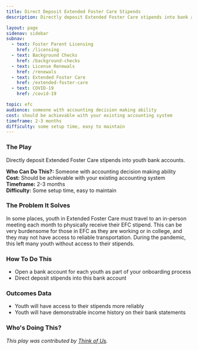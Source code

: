 ```yaml
---
title: Direct Deposit Extended Foster Care Stipends
description: Directly deposit Extended Foster Care stipends into bank accounts

layout: page
sidenav: sidebar
subnav:
  - text: Foster Parent Licensing
    href: /licensing
  - text: Background Checks
    href: /background-checks
  - text: License Renewals
    href: /renewals
  - text: Extended Foster Care
    href: /extended-foster-care
  - text: COVID-19
    href: /covid-19

topic: efc
audience: someone with accounting decision making ability
cost: should be achievable with your existing accounting system
timeframe: 2-3 months
difficulty: some setup time, easy to maintain
---
```



### The Play

Directly deposit Extended Foster Care stipends into youth bank accounts.

**Who Can Do This?:**
Someone with accounting decision making ability<br />
**Cost:**
Should be achievable with your existing accounting system<br />
**Timeframe:**
2-3 months<br />
**Difficulty:**
Some setup time, easy to maintain<br />

### The Problem It Solves

In some places, youth in Extended Foster Care must travel to an in-person meeting each month to physically receive their EFC stipend.  This can be very burdensome for those in EFC as they are working or in college, and they may not have access to reliable transportation. During the pandemic, this left many youth without access to their stipends.

### How To Do This

* Open a bank account for each youth as part of your onboarding process
* Direct deposit stipends into this bank account

### Outcomes Data

* Youth will have access to their stipends more reliably
* Youth will have demonstrable income history on their bank statements

### Who's Doing This?




*This play was contributed by [Think of Us](https://thinkof-us.org).*